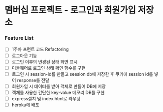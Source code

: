 # 멤버십 프로젝트 - 로그인과 회원가입 저장소

### Feature List

- [ ] 1주차 프런트 코드 Refactoring
- [ ] 로그아웃 기능
- [ ] 로그인 이후의 변경된 상태 화면 표시
- [ ] 미들웨어로 로그인 상태 확인 함수를 구현
- [ ] 로그인 시 session-id를 만들고 seesion db에 저장한 후 쿠키에 session id를 넣어 response를 전달
- [ ] 회원가입 시 데이터를 받아 객체로 만들어 DB에 저장
- [ ] 객체를 사용한 간단한 key-value 메모리 DB를 구현
- [ ] express설치 및 index.html로 라우팅
- [ ] heroku에 배포 